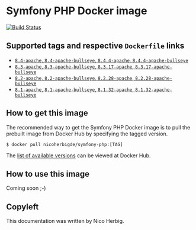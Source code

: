 # Symfony PHP Docker image

[![Build Status](https://github.com/nicoherbigio/docker-symfony-php/actions/workflows/build-docker-images.yml/badge.svg)](https://github.com/nicoherbigio/docker-symfony-php/actions/workflows/build-docker-images.yml)

## Supported tags and respective `Dockerfile` links

 * [`8.4-apache`, `8.4-apache-bullseye`, `8.4.4-apache`, `8.4.4-apache-bullseye`](https://github.com/nicoherbigio/docker-symfony-php/blob/main/8.4/debian/apache/default/Dockerfile)
 * [`8.3-apache`, `8.3-apache-bullseye`, `8.3.17-apache`, `8.3.17-apache-bullseye`](https://github.com/nicoherbigio/docker-symfony-php/blob/main/8.3/debian/apache/default/Dockerfile)
 * [`8.2-apache`, `8.2-apache-bullseye`, `8.2.28-apache`, `8.2.28-apache-bullseye`](https://github.com/nicoherbigio/docker-symfony-php/blob/main/8.2/debian/apache/default/Dockerfile)
 * [`8.1-apache`, `8.1-apache-bullseye`, `8.1.32-apache`, `8.1.32-apache-bullseye`](https://github.com/nicoherbigio/docker-symfony-php/blob/main/8.1/debian/apache/default/Dockerfile)

## How to get this image

The recommended way to get the Symfony PHP Docker image is to pull the prebuilt image from Docker Hub by specifying the tagged version.

```console
$ docker pull nicoherbigde/symfony-php:[TAG]
```

The [list of available versions](https://hub.docker.com/r/nicoherbigde/symfony-php/tags) can be viewed at Docker Hub.

## How to use this image

Coming soon ;-)

## Copyleft

This documentation was written by Nico Herbig.

